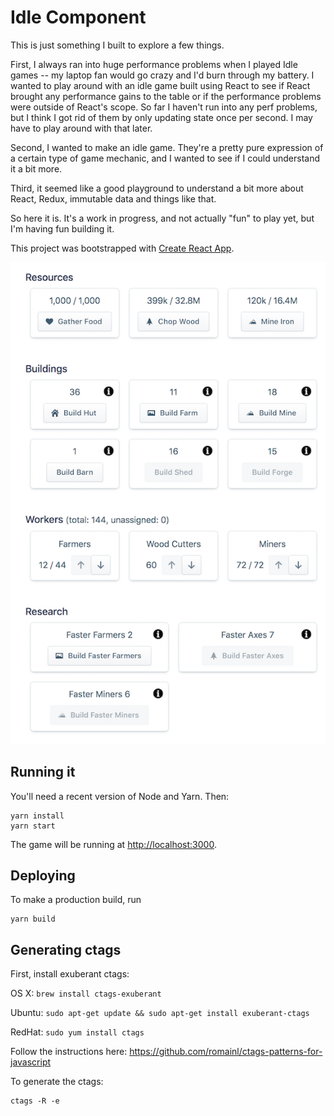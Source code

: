 # Idle Component

This is just something I built to explore a few things.

First, I always ran into huge performance problems when I played Idle games -- my laptop fan would go crazy and I'd burn through my battery. I wanted to play around with an idle game built using React to see if React brought any performance gains to the table or if the performance problems were outside of React's scope. So far I haven't run into any perf problems, but I think I got rid of them by only updating state once per second. I may have to play around with that later.

Second, I wanted to make an idle game. They're a pretty pure expression of a certain type of game mechanic, and I wanted to see if I could understand it a bit more.

Third, it seemed like a good playground to understand a bit more about React, Redux, immutable data and things like that.

So here it is. It's a work in progress, and not actually "fun" to play yet, but I'm having fun building it.

This project was bootstrapped with [Create React App](https://github.com/facebook/create-react-app).

![What it looks like](./idle-component.png)

## Running it

You'll need a recent version of Node and Yarn. Then:

~~~
yarn install
yarn start
~~~

The game will be running at <http://localhost:3000>.

## Deploying

To make a production build, run

~~~
yarn build
~~~

## Generating ctags

First, install exuberant ctags:

OS X: `brew install ctags-exuberant`

Ubuntu: `sudo apt-get update && sudo apt-get install exuberant-ctags`

RedHat: `sudo yum install ctags`

Follow the instructions here: https://github.com/romainl/ctags-patterns-for-javascript

To generate the ctags:

~~~
ctags -R -e
~~~
